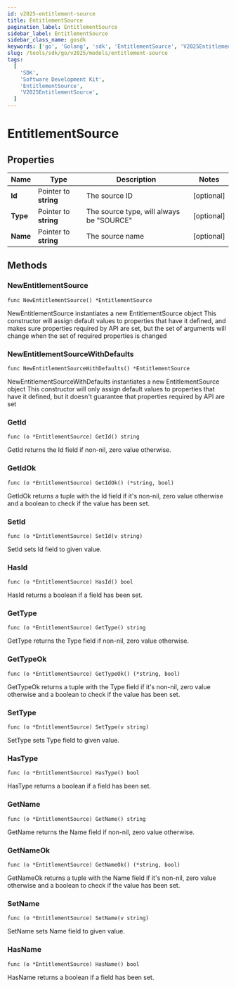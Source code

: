 ```yaml
---
id: v2025-entitlement-source
title: EntitlementSource
pagination_label: EntitlementSource
sidebar_label: EntitlementSource
sidebar_class_name: gosdk
keywords: ['go', 'Golang', 'sdk', 'EntitlementSource', 'V2025EntitlementSource']
slug: /tools/sdk/go/v2025/models/entitlement-source
tags:
  [
    'SDK',
    'Software Development Kit',
    'EntitlementSource',
    'V2025EntitlementSource',
  ]
---
```


# EntitlementSource

## Properties

| Name | Type | Description | Notes |
| --- | --- | --- | --- |
| **Id** | Pointer to **string** | The source ID | [optional] |
| **Type** | Pointer to **string** | The source type, will always be \"SOURCE\" | [optional] |
| **Name** | Pointer to **string** | The source name | [optional] |

## Methods

### NewEntitlementSource

`func NewEntitlementSource() *EntitlementSource`

NewEntitlementSource instantiates a new EntitlementSource object This constructor will assign default values to properties that have it defined, and makes sure properties required by API are set, but the set of arguments will change when the set of required properties is changed

### NewEntitlementSourceWithDefaults

`func NewEntitlementSourceWithDefaults() *EntitlementSource`

NewEntitlementSourceWithDefaults instantiates a new EntitlementSource object This constructor will only assign default values to properties that have it defined, but it doesn't guarantee that properties required by API are set

### GetId

`func (o *EntitlementSource) GetId() string`

GetId returns the Id field if non-nil, zero value otherwise.

### GetIdOk

`func (o *EntitlementSource) GetIdOk() (*string, bool)`

GetIdOk returns a tuple with the Id field if it's non-nil, zero value otherwise and a boolean to check if the value has been set.

### SetId

`func (o *EntitlementSource) SetId(v string)`

SetId sets Id field to given value.

### HasId

`func (o *EntitlementSource) HasId() bool`

HasId returns a boolean if a field has been set.

### GetType

`func (o *EntitlementSource) GetType() string`

GetType returns the Type field if non-nil, zero value otherwise.

### GetTypeOk

`func (o *EntitlementSource) GetTypeOk() (*string, bool)`

GetTypeOk returns a tuple with the Type field if it's non-nil, zero value otherwise and a boolean to check if the value has been set.

### SetType

`func (o *EntitlementSource) SetType(v string)`

SetType sets Type field to given value.

### HasType

`func (o *EntitlementSource) HasType() bool`

HasType returns a boolean if a field has been set.

### GetName

`func (o *EntitlementSource) GetName() string`

GetName returns the Name field if non-nil, zero value otherwise.

### GetNameOk

`func (o *EntitlementSource) GetNameOk() (*string, bool)`

GetNameOk returns a tuple with the Name field if it's non-nil, zero value otherwise and a boolean to check if the value has been set.

### SetName

`func (o *EntitlementSource) SetName(v string)`

SetName sets Name field to given value.

### HasName

`func (o *EntitlementSource) HasName() bool`

HasName returns a boolean if a field has been set.
